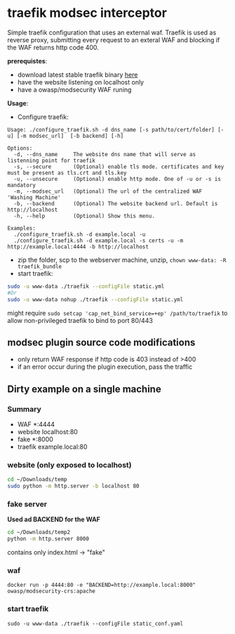 # traefik modsec interceptor
Simple traefik configuration that uses an external waf. 
Traefik is used as reverse proxy, submitting every request to an exteral WAF and blocking if the WAF returns http code 400.

__prerequistes__:
 - download latest stable traefik binary [here](https://github.com/traefik/traefik/releases)
 - have the website listening on localhost only
 - have a owasp/modsecurity WAF runing

 __Usage__:
 - Configure traefik:
```text
Usage: ./configure_traefik.sh -d dns_name [-s path/to/cert/folder] [-u] [-m modsec_url]  [-b backend] [-h]

Options:
  -d, --dns_name     The website dns name that will serve as listenning point for traefik
  -s, --secure       (Optional) enable tls mode. certificates and key must be present as tls.crt and tls.key
  -u, --unsecure     (Optional) enable http mode. One of -u or -s is mandatory
  -m, --modsec_url   (Optional) The url of the centralized WAF 'Washing Machine'
  -b, --backend      (Optional) The website backend url. Default is http://localhost
  -h, --help         (Optional) Show this menu.

Examples:
  ./configure_traefik.sh -d example.local -u
  ./configure_traefik.sh -d example.local -s certs -u -m  http://example.local:4444 -b http://localhost
```
 - zip the folder, scp to the webserver machine, unzip, `chown www-data: -R traefik_bundle`
 - start traefik: 
 ```bash
 sudo -u www-data ./traefik --configFile static.yml
 #Or
 sudo -u www-data nohup ./traefik --configFile static.yml
 ```
 might require `sudo setcap 'cap_net_bind_service=+ep' /path/to/traefik` to allow non-privileged traefik to bind to port 80/443

## modsec plugin source code modifications
 - only return WAF response if http code is 403 instead of >400
 - if an error occur during the plugin execution, pass the traffic

## Dirty example on a single machine

### Summary
 - WAF       *:4444
 - website   localhost:80
 - fake      *:8000
 - traefik   example.local:80

### website (only exposed to localhost)
```bash
cd ~/Downloads/temp
sudo python -m http.server -b localhost 80
```

### fake server
__Used ad BACKEND for the WAF__
```bash
cd ~/Downloads/temp2
python -m http.server 8000
```
contains only index.html -> "fake"

### waf 
`docker run -p 4444:80 -e "BACKEND=http://example.local:8000" owasp/modsecurity-crs:apache`

### start traefik
`sudo -u www-data ./traefik --configFile static_conf.yaml`
